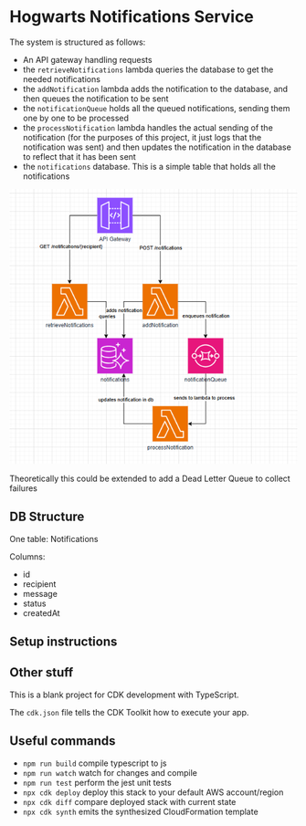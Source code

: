 # Hogwarts Notifications Service

The system is structured as follows:

- An API gateway handling requests
- the `retrieveNotifications` lambda queries the database to get the needed notifications
- the `addNotification` lambda adds the notification to the database, and then queues the notification to be sent
- the `notificationQueue` holds all the queued notifications, sending them one by one to be processed
- the `processNotification` lambda handles the actual sending of the notification (for the purposes of this project, it just logs that the notification was sent) and then updates the notification in the database to reflect that it has been sent
- the `notifications` database. This is a simple table that holds all the notifications

![diagram](./hogwarts-api-structure.png)

Theoretically this could be extended to add a Dead Letter Queue to collect failures

## DB Structure

One table: Notifications

Columns:

- id
- recipient
- message
- status
- createdAt

## Setup instructions

## Other stuff

This is a blank project for CDK development with TypeScript.

The `cdk.json` file tells the CDK Toolkit how to execute your app.

## Useful commands

- `npm run build` compile typescript to js
- `npm run watch` watch for changes and compile
- `npm run test` perform the jest unit tests
- `npx cdk deploy` deploy this stack to your default AWS account/region
- `npx cdk diff` compare deployed stack with current state
- `npx cdk synth` emits the synthesized CloudFormation template
